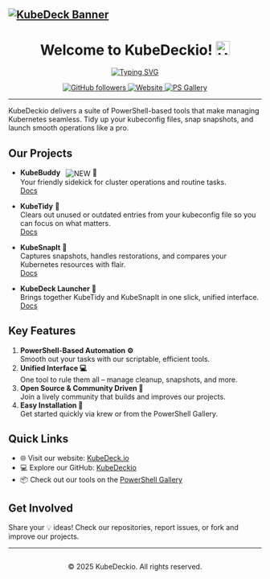 ## [![KubeDeck Banner](https://kubedeck.io/assets/images/logo/KubeDeckLogo.png)](https://kubedeck.io)

<h1 align="center">
  Welcome to KubeDeckio! 
  <img src="https://media.giphy.com/media/hvRJCLFzcasrR4ia7z/giphy.gif" width="28" alt="Hi">
</h1>

<p align="center">
  <a href="https://readme-typing-svg.herokuapp.com/?lines=Kubernetes%20Simplified;PowerShell-Driven%20Tools;Automate%20Your%20Clusters;Community%20Driven&font=roboto&center=true&width=440&height=45&color=02baff&vCenter=true&size=22">
    <img src="https://readme-typing-svg.herokuapp.com/?lines=Kubernetes%20Simplified;PowerShell-Driven%20Tools;Automate%20Your%20Clusters;Community%20Driven&font=roboto&center=true&width=440&height=45&color=02baff&vCenter=true&size=22" alt="Typing SVG" />
  </a>
</p>

<p align="center">
  <a href="https://github.com/kubedeckio">
    <img alt="GitHub followers" src="https://img.shields.io/github/followers/kubedeckio?style=for-the-badge&logo=github" />
  </a>
  <a href="https://kubedeck.io">
    <img alt="Website" src="https://img.shields.io/badge/Website-KubeDeck.io-blue?style=for-the-badge&logo=internet-explorer" />
  </a>
  <a href="https://www.powershellgallery.com/">
    <img alt="PS Gallery" src="https://img.shields.io/badge/PS%20Gallery-KubeDeckio-blue?style=for-the-badge&logo=powershell" />
  </a>
</p>

---

KubeDeckio delivers a suite of PowerShell-based tools that make managing Kubernetes seamless. Tidy up your kubeconfig files, snap snapshots, and launch smooth operations like a pro.

## Our Projects

- **KubeBuddy** <img src="https://img.shields.io/badge/NEW-Just%20Released-orange?style=for-the-badge" alt="NEW" style="vertical-align:middle; margin-left:0.5em;"> 🤖  
  Your friendly sidekick for cluster operations and routine tasks.  
  [Docs](https://kubedeckio.github.io/KubeBuddy/)

- **KubeTidy** 🧹  
  Clears out unused or outdated entries from your kubeconfig file so you can focus on what matters.  
  [Docs](https://kubetidy.io)

- **KubeSnapIt** 📸  
  Captures snapshots, handles restorations, and compares your Kubernetes resources with flair.  
  [Docs](https://kubesnapit.io)

- **KubeDeck Launcher** 🚀  
  Brings together KubeTidy and KubeSnapIt in one slick, unified interface.  
  [Docs](https://kubedeckio.github.io/KubeDeckLauncher-Docs/)

## Key Features

1. **PowerShell-Based Automation ⚙️**  
   Smooth out your tasks with our scriptable, efficient tools.
2. **Unified Interface 💻**  
   One tool to rule them all – manage cleanup, snapshots, and more.
3. **Open Source & Community Driven 🤝**  
   Join a lively community that builds and improves our projects.
4. **Easy Installation 🚀**  
   Get started quickly via krew or from the PowerShell Gallery.

## Quick Links

- 🌐 Visit our website: [KubeDeck.io](https://kubedeck.io)
- 💻 Explore our GitHub: [KubeDeckio](https://github.com/kubedeckio)
- 📦 Check out our tools on the [PowerShell Gallery](https://www.powershellgallery.com/)

## Get Involved

Share your 💡 ideas! Check our repositories, report issues, or fork and improve our projects.

---

<div align="center" style="margin-top:2em;">
  <p>&copy; 2025 KubeDeckio. All rights reserved.</p>
</div>
